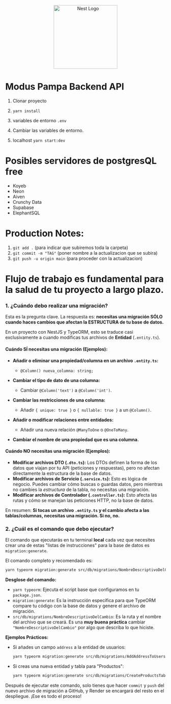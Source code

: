 <p align="center">
  <a href="http://nestjs.com/" target="blank"><img src="https://nestjs.com/img/logo-small.svg" width="200" alt="Nest Logo" /></a>
</p>

[circleci-image]: https://img.shields.io/circleci/build/github/nestjs/nest/master?token=abc123def456
[circleci-url]: https://circleci.com/gh/nestjs/nest

# Modus Pampa Backend API

1. Clonar proyecto

2. ```yarn install ```

3. variables de entorno ```.env```

4. Cambiar las variables de entorno.

7. localhost ```yarn start:dev```

# Posibles servidores de postgresQL free
- Koyeb
- Neon
- Aiven
- Crunchy Data
- Supabase
- ElephantSQL


# Production Notes:

1. ```git add .```                (para indicar que subiremos toda la carpeta)
2. ```git commit -m "TAG"```      (poner nombre a la actualizacion que se subira)
3. ```git push -u origin main```  (para proceder con la actualizacion)


# Flujo de trabajo es fundamental para la salud de tu proyecto a largo plazo.

### 1\. ¿Cuándo debo realizar una migración?

Esta es la pregunta clave. La respuesta es: **necesitas una migración SÓLO cuando haces cambios que afectan la ESTRUCTURA de tu base de datos.**

En un proyecto con NestJS y TypeORM, esto se traduce casi exclusivamente a cuando modificas tus archivos de **Entidad** (`.entity.ts`).

#### **Cuándo SÍ necesitas una migración (Ejemplos):**

  * **Añadir o eliminar una propiedad/columna en un archivo `.entity.ts`:**

      * `@Column() nueva_columna: string;`

  * **Cambiar el tipo de dato de una columna:**

      * Cambiar `@Column('text')` a `@Column('int')`.

  * **Cambiar las restricciones de una columna:**

      * Añadir `{ unique: true }` o `{ nullable: true }` a un `@Column()`.

  * **Añadir o modificar relaciones entre entidades:**

      * Añadir una nueva relación `@ManyToOne` o `@OneToMany`.

  * **Cambiar el nombre de una propiedad que es una columna.**

#### **Cuándo NO necesitas una migración (Ejemplos):**

  * **Modificar archivos DTO (`.dto.ts`):** Los DTOs definen la forma de los datos que viajan por tu API (peticiones y respuestas), pero no afectan directamente la estructura de la base de datos.
  * **Modificar archivos de Servicio (`.service.ts`):** Esto es lógica de negocio. Puedes cambiar cómo buscas o guardas datos, pero mientras no cambies la *estructura* de la tabla, no necesitas una migración.
  * **Modificar archivos de Controlador (`.controller.ts`):** Esto afecta las rutas y cómo se manejan las peticiones HTTP, no la base de datos.

En resumen: **Si tocas un archivo `.entity.ts` y el cambio afecta a las tablas/columnas, necesitas una migración. Si no, no.**

### 2\. ¿Cuál es el comando que debo ejecutar?

El comando que ejecutarás en tu terminal **local** cada vez que necesites crear una de estas "listas de instrucciones" para la base de datos es `migration:generate`.

El comando completo y recomendado es:

```bash
yarn typeorm migration:generate src/db/migrations/NombreDescriptivoDelCambio
```

**Desglose del comando:**

  * `yarn typeorm`: Ejecuta el script base que configuramos en tu `package.json`.
  * `migration:generate`: Es la instrucción específica para que TypeORM compare tu código con la base de datos y genere el archivo de migración.
  * `src/db/migrations/NombreDescriptivoDelCambio`: Es la ruta y el nombre del archivo que se creará. Es una **muy buena práctica** cambiar `"NombreDescriptivoDelCambio"` por algo que describa lo que hiciste.

**Ejemplos Prácticos:**

  * Si añades un campo `address` a la entidad de usuarios:

    ```bash
    yarn typeorm migration:generate src/db/migrations/AddAddressToUsers
    ```

  * Si creas una nueva entidad y tabla para "Productos":

    ```bash
    yarn typeorm migration:generate src/db/migrations/CreateProductsTable
    ```

Después de ejecutar este comando, solo tienes que hacer `commit` y `push` del nuevo archivo de migración a GitHub, y Render se encargará del resto en el despliegue. ¡Ese es todo el proceso\!